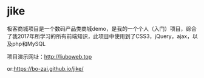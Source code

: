 # jike
极客商城项目是一个数码产品类商城demo，是我的一个个人（入门）项目，综合了我2017年所学习的所有前端知识，此项目中使用到了CSS3，jQuery，ajax，以及php和MySQL

项目演示网址：http://liuboweb.top

or:https://bo-zai.github.io/jike/

